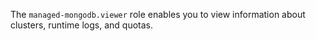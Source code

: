 The `managed-mongodb.viewer` role enables you to view information about clusters, runtime logs, and quotas.